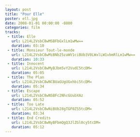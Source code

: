 ```yaml
---
layout: post
title: "Pour Elle"
poster: ell.jpg
date: 2008-01-01 00:00:00 -0800
categories: film
tracks:
 - title: Elle
   url: L214L2VsbC8wMSBFbGxlLm1wMw==
   duration: 03:10
 - title: Monsieur Tout-le-monde
   url: L214L2VsbC8wMiBNb25zaWV1ciBUb3V0LWxlLW1vbmRlLm1wMw==
   duration: 10:33
 - title: Innocent
   url: L214L2VsbC8wMyBJbm5vY2VudC5tcDM=
   duration: 05:05
 - title: The Plan
   url: L214L2VsbC8wNCBUaGUgUGxhbi5tcDM=
   duration: 05:34
 - title: Escape
   url: L214L2VsbC8wNSBFc2NhcGUubXAz
   duration: 05:52
 - title: Too Late
   url: L214L2VsbC8wNiBUb28gTGF0ZS5tcDM=
   duration: 03:34
 - title: End Credits
   url: L214L2VsbC8wNyBFbmQgQ3JlZGl0cy5tcDM=
   duration: 05:12
---
```

